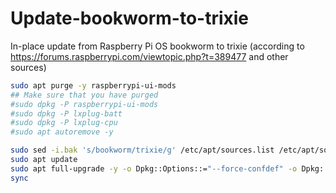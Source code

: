 # Update-bookworm-to-trixie
In-place update from Raspberry Pi OS bookworm to trixie (according to https://forums.raspberrypi.com/viewtopic.php?t=389477 and other sources)

```bash
sudo apt purge -y raspberrypi-ui-mods
## Make sure that you have purged
#sudo dpkg -P raspberrypi-ui-mods 
#sudo dpkg -P lxplug-batt
#sudo dpkg -P lxplug-cpu
#sudo apt autoremove -y

sudo sed -i.bak 's/bookworm/trixie/g' /etc/apt/sources.list /etc/apt/sources.list.d/*.list
sudo apt update
sudo apt full-upgrade -y -o Dpkg::Options::="--force-confdef" -o Dpkg::Options::="--force-confnew" --purge --auto-remove
sync
```
